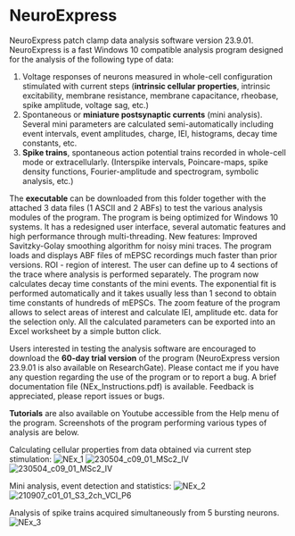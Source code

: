 # NeuroExpress
NeuroExpress patch clamp data analysis software version 23.9.01.
NeuroExpress is a fast Windows 10 compatible analysis program designed for the analysis of the following type of data:

1) Voltage responses of neurons measured in whole-cell configuration stimulated with current steps (**intrinsic cellular properties**, intrinsic excitability,
   membrane resistance, membrane capacitance, rheobase, spike amplitude, voltage sag, etc.)
2) Spontaneous or **miniature postsynaptic currents** (mini analysis). Several mini parameters are calculated semi-automatically including event intervals,
   event amplitudes, charge, IEI, histograms, decay time constants, etc.
3) **Spike trains**, spontaneous action potential trains recorded in whole-cell mode or extracellularly. (Interspike intervals, Poincare-maps, spike density functions,
   Fourier-amplitude and spectrogram, symbolic analysis, etc.)

The **executable** can be downloaded from this folder together with the attached 3 data files (1 ASCII and 2 ABFs) to test the various analysis modules of the program.
The program is being optimized for Windows 10 systems. It has a redesigned user interface, several automatic features and high performance through multi-threading. 
New features: Improved Savitzky-Golay smoothing algorithm for noisy mini traces. The program loads and displays ABF files of mEPSC recordings much faster than prior versions. 
ROI - region of interest. The user can define up to 4 sections of the trace where analysis is performed separately. The program now calculates decay time constants of the 
mini events. The exponential fit is performed automatically and it takes usually less than 1 second to obtain time constants of hundreds of mEPSCs. The zoom feature of the 
program allows to select areas of interest and calculate IEI, amplitude etc. data for the selection only. 
All the calculated parameters can be exported into an Excel worksheet by a simple button click. 

Users interested in testing the analysis software are encouraged to download the **60-day trial version** of the program (NeuroExpress version 23.9.01 is also available 
on ResearchGate). Please contact me if you have any question regarding the use of the program or to report a bug. A brief documentation file (NEx_Instructions.pdf) is available.
Feedback is appreciated, please report issues or bugs.

**Tutorials** are also available on Youtube accessible from the Help menu of the program.
Screenshots of the program performing various types of analysis are below.

Calculating cellular properties from data obtained via current step stimulation:
![NEx_1](https://github.com/attilaszuc/NeuroExpress/assets/149586298/39357bd8-302a-4655-9049-cef534b32e4f)
![230504_c09_01_MSc2_IV](https://github.com/attilaszuc/NeuroExpress-patch-clamp-analysis/assets/149586298/7f6b945b-2b76-4320-8c5b-5c750ee3133f)
![230504_c09_01_MSc2_IV](https://github.com/attilaszuc/NeuroExpress-patch-clamp-analysis/assets/149586298/29a8d4b4-5914-4d7b-8205-3d14c53366fe)

Mini analysis, event detection and statistics:
![NEx_2](https://github.com/attilaszuc/NeuroExpress/assets/149586298/84de489a-b6ae-4350-941a-260e7ff65773)
![210907_c01_01_S3_2ch_VCl_P6](https://github.com/attilaszuc/NeuroExpress-patch-clamp-analysis/assets/149586298/8c2b3aaf-3514-4e4b-8dca-b7e5bbcc7291)

Analysis of spike trains acquired simultaneously from 5 bursting neurons.
![NEx_3](https://github.com/attilaszuc/NeuroExpress/assets/149586298/723d63f8-f3bd-4c1c-8182-ba8cb1305b74)
